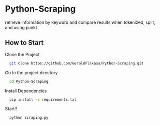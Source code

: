 # Python-Scraping
retrieve information by keyword and compare results when tokenized, split, and using punkt

## How to Start

Clone the Project

```bash
  git clone https://github.com/GeraldPlakasa/Python-Scraping.git
```

Go to the project directory

```bash
  cd Python-Scraping
```

Install Dependencies

```bash
  pip install -r requirements.txt
```

Start!!

```bash
  python scraping.py
```
